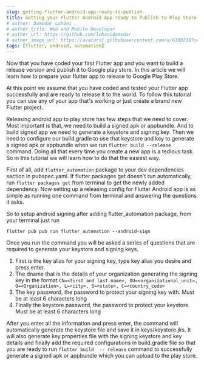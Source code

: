 ```yaml
---
slug: getting-flutter-android-app-ready-to-publish
title: Getting your Flutter Android App ready to Publish to Play Store
# author: Damodar Lohani
# author_title: Web and Mobile Developer
# author_url: https://github.com/lohanidamodar
# author_image_url: https://avatars1.githubusercontent.com/u/6360216?s=460&u=ccf757cc3aece5b674460c4909b4a77e1d5b6a19&v=4
tags: [flutter, android, automation]
---
```


Now that you have coded your first Flutter app and you want to build a release version and publish it to Google play store. In this article we will learn how to prepare your flutter app to release to Google Play Store.


<!--truncate-->

At this point we assume that you have coded and tested your Flutter app successfully and are ready to release it to the world. To follow this tutorial you can use any of your app that's working or just create a brand new Flutter project.

Releasing android app to play store has few steps that we need to cover. Most important is that, we need to build a signed apk or appbundle. And to build signed app we need to generate a keystore and signing key. Then we need to configure our build.gradle to use that keystore and key to generate a signed apk or appbundle when we run `flutter build --release` command. Doing all that every time you create a new app is a tedious task. So in this tutorial we will learn how to do that the easiest way.

First of all, add `flutter_automation` package to your dev dependencies section in pubspec.yaml. If flutter packages get doesn't run automatically, run `flutter packages get` from terminal to get the newly added dependency. Now setting up a releasing config for Flutter Android app is as simple as running one command from terminal and answering the questions it asks.

So to setup android signing after adding flutter_automation package, from your terminal just run
```
flutter pub pub run flutter_automation --android-sign
```

Once you run the command you will be asked a series of questions that are required to generate your keystore and signing keys.

1. First is the key alias for your signing key, type key alias you desire and press enter.
2. The dname that is the details of your organization generating the signing key in the format `CN=<first and last name>, OU=<organizational_unit>, O=<Organization>, L=<city>, S=<state>, C=<country_code>`
3. The key password, the password to protect your signing key with. Must be at least 6 characters long
4. Finally the keystore password, the password to protect your keystore. Must be at least 6 characters long

After you enter all the information and press enter, the command will automatically generate the keystore file and save it in keys/keystore.jks. It will also generate key.properties file with the signing keystore and key details and finally add the required configurations in build.gradle file so that you are ready to run `flutter build  -- release` command to successfully generate a signed apk or appbundle which you can upload to the play store.